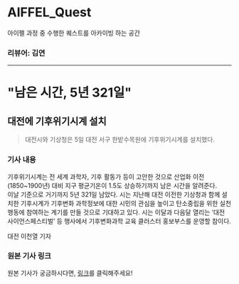 # AIFFEL_Quest

아이펠 과정 중 수행한 퀘스트를 아카이빙 하는 공간


### 리뷰어: 김연

---

# "남은 시간, 5년 321일"
## 대전에 기후위기시계 설치

>대전시와 기상청은 5일 대전 서구 한밭수목원에 기후위기시계를 설치했다. 

### 기사 내용 

기후위기시계는 전 세계 과학자, 기후 활동가 등이 고안한 것으로 산업화 이전(1850~1900년) 대비 지구 평균기온이 1.5도 상승하기까지 남은 시간을 알려준다.  
이날 기준으로 거기까지 5년 321일 남았다. 시는 지난해 대전 이전한 기상청과 함께 설치한 기후시계가 기후변화 과학정보에 대한 시민의 관심을 높이고 탄소중립을 위한 실천 행동에 참여하는 계기를 만들 것으로 기대하고 있다. 시는 이달과 다음달 열리는 ‘대전 사이언스페스티벌’ 등 행사에서 기후변화과학 교육 클러스터 홍보부스를 운영할 참이다.  

대전 이천열 기자

### 원본 기사 링크

원본 기사가 궁금하시다면, [링크](https://www.seoul.co.kr/news/newsView.php?id=20230905500183)를 클릭해주세요!

 
